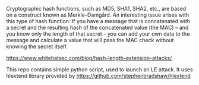 Cryptographic hash functions, such as MD5, SHA1, SHA2, etc., are based on a construct known as Merkle–Damgård. 
An interesting issue arises with this type of hash function: If you have a message that is concatenated with a secret and the resulting hash of the concatenated value (the MAC) – and you know only the length of that secret – you can add your own data to the message and calculate a value that will pass the MAC check without knowing the secret itself.

https://www.whitehatsec.com/blog/hash-length-extension-attacks/

This repo contains simple python script, used to launch an LE attack. It uses hlextend library provided by https://github.com/stephenbradshaw/hlextend
